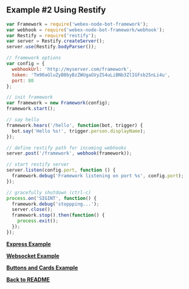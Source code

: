 ## Example #2 Using Restify
```js
var Framework = require('webex-node-bot-framework');
var webhook = require('webex-node-bot-framework/webhook');
var Restify = require('restify');
var server = Restify.createServer();
server.use(Restify.bodyParser());

// framework options
var config = {
  webhookUrl: 'http://myserver.com/framework',
  token: 'Tm90aGluZyB0byBzZWUgaGVyZS4uLiBNb3ZlIGFsb25nLi4u',
  port: 80
};

// init framework
var framework = new Framework(config);
framework.start();

// say hello
framework.hears('/hello', function(bot, trigger) {
  bot.say('Hello %s!', trigger.person.displayName);
});

// define restify path for incoming webhooks
server.post('/framework', webhook(framework));

// start restify server
server.listen(config.port, function () {
  framework.debug('Framework listening on port %s', config.port);
});

// gracefully shutdown (ctrl-c)
process.on('SIGINT', function() {
  framework.debug('stoppping...');
  server.close();
  framework.stop().then(function() {
    process.exit();
  });
});
```
[**Express Example**](./example1.md)

[**Websocket Example**](./example3.md)

[**Buttons and Cards Example**](./buttons-and-cards-example.md)

[**Back to README**](../README.md)

